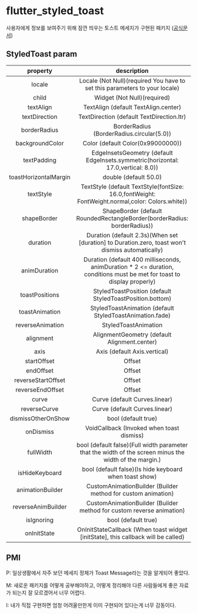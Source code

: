 # flutter_styled_toast
사용자에게 정보를 보여주기 위해 잠깐 띄우는 토스트 메세지가 구현된 패키지 ([공식문서](https://pub.dev/packages/flutter_styled_toast))

##  StyledToast param
|       property        |                                                       description                                                       |
|:---------------------:|:-----------------------------------------------------------------------------------------------------------------------:|
|         locale        |                        Locale (Not Null)(required You have to set this parameters to your locale)                       |
|         child         |                                               Widget (Not Null)(required)                                               |
|       textAlign       |                                           TextAlign (default TextAlign.center)                                          |
|     textDirection     |                                        TextDirection (default TextDirection.ltr)                                        |
|      borderRadius     |                                        BorderRadius (BorderRadius.circular(5.0))                                        |
|    backgroundColor    |                                            Color (default Color(0x99000000))                                            |
|      textPadding      |                    EdgeInsetsGeometry (default EdgeInsets.symmetric(horizontal: 17.0,vertical: 8.0))                    |
| toastHorizontalMargin |                                                  double (default 50.0)                                                  |
|       textStyle       |             TextStyle (default TextStyle(fontSize: 16.0,fontWeight: FontWeight.normal,color: Colors.white))             |
|      shapeBorder      |                         ShapeBorder (default RoundedRectangleBorder(borderRadius: borderRadius))                        |
|        duration       |             Duration (default 2.3s)(When set [duration] to Duration.zero, toast won't dismiss automatically)            |
|      animDuration     | Duration (default 400 milliseconds, animDuration * 2 <= duration, conditions must be met for toast to display properly) |
|     toastPositions    |                                 StyledToastPosition (default StyledToastPosition.bottom)                                |
|     toastAnimation    |                                 StyledToastAnimation (default StyledToastAnimation.fade)                                |
|    reverseAnimation   |                                                   StyledToastAnimation                                                  |
|       alignment       |                                       AlignmentGeometry (default Alignment.center)                                      |
|          axis         |                                               Axis (default Axis.vertical)                                              |
|      startOffset      |                                                          Offset                                                         |
|       endOffset       |                                                          Offset                                                         |
|   reverseStartOffset  |                                                          Offset                                                         |
|    reverseEndOffset   |                                                          Offset                                                         |
|         curve         |                                              Curve (default Curves.linear)                                              |
|      reverseCurve     |                                              Curve (default Curves.linear)                                              |
|   dismissOtherOnShow  |                                                   bool (default true)                                                   |
|       onDismiss       |                                        VoidCallback (Invoked when toast dismiss)                                        |
|       fullWidth       |          bool (default false)(Full width parameter that the width of the screen minus the width of the margin.)         |
|     isHideKeyboard    |                                  bool (default false)(Is hide keyboard when toast show)                                 |
|    animationBuilder   |                               CustomAnimationBuilder (Builder method for custom animation)                              |
|   reverseAnimBuilder  |                           CustomAnimationBuilder (Builder method for custom reverse animation)                          |
|       isIgnoring      |                                                   bool (default true)                                                   |
|      onInitState      |                    OnInitStateCallback (When toast widget [initState], this callback will be called)                    |

## PMI
P: 일상생활에서 자주 보던 메세지 정체가 Toast Message라는 것을 알게되어 좋았다.

M: 새로운 패키지를 어떻게 공부해야하고, 어떻게 정리해야 다른 사람들에게 좋은 자료가 되는지 잘 모르겠어서 너무 어렵다.

I: 내가 직접 구현하면 엄청 어려울만한게 이미 구현되어 있다는게 너무 감동이다.